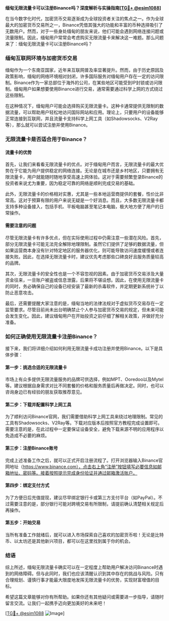 **缅甸无限流量卡可以注册Binance吗？深度解析与实操指南[[TG💪+ @esim1088](https://t.me/s/esim1088)]**

在当今数字化时代，加密货币交易逐渐成为全球投资者关注的焦点之一。作为全球最大的加密货币交易所之一，Binance凭借其强大的功能和丰富的币种选择吸引了无数用户。然而，对于一些身处缅甸的朋友来说，他们可能会遇到网络连接问题或流量限制。因此，缅甸用户常常会考虑购买无限流量卡来解决这一难题。那么问题来了：缅甸无限流量卡可以注册Binance吗？

### 缅甸互联网环境与加密货币交易

缅甸作为一个东南亚国家，近年来互联网普及率显著提升。然而，由于历史原因及政策影响，缅甸的网络环境相对封闭，许多国际服务对缅甸用户存在一定的访问限制。Binance作为一家总部位于海外的公司，在某些地区可能受到IP封锁或访问限制。缅甸用户如果想要使用Binance进行交易，通常需要通过科学上网的方式绕过这些限制。

在这种情况下，缅甸用户可能会选择购买无限流量卡。这种卡通常提供无限制的数据流量，可以帮助用户轻松地访问国际网站和应用。理论上，只要用户的设备能够正常连接到互联网，并且流量卡支持科学上网工具（如Shadowsocks、V2Ray等），那么就可以尝试注册并使用Binance。

### 无限流量卡是否适合用于Binance？

#### 流量卡的优势
首先，让我们来看看无限流量卡的优点。对于缅甸用户而言，无限流量卡的最大优势在于它能为用户提供稳定的网络连接。无论是在城市还是乡村地区，只要拥有无限流量卡，用户就能随时随地享受高速上网体验。这对于需要频繁登录Binance的投资者来说尤为重要，因为稳定可靠的网络是顺利完成交易的基础。

此外，无限流量卡的价格相对实惠，尤其是一些本地运营商提供的套餐，性价比非常高。这对于预算有限的用户来说无疑是一个好消息。而且，大多数无限流量卡都支持多种设备接入，包括手机、平板电脑甚至笔记本电脑，极大地方便了用户的日常操作。

#### 需要注意的问题
尽管无限流量卡有许多优点，但在实际使用过程中仍需注意一些潜在风险。首先，部分无限流量卡可能无法完全解除地理限制。虽然它们提供了足够的数据流量，但如果运营商本身没有针对特定地区的服务器优化，则可能导致访问速度缓慢或者连接失败。因此，在选择无限流量卡时，建议优先考虑那些口碑良好且服务质量较高的品牌。

其次，无限流量卡的安全性也是一个不容忽视的因素。由于加密货币交易涉及大量资金往来，一旦账户被盗或信息泄露，后果将不堪设想。因此，在使用无限流量卡的同时，务必确保自己的设备已经安装了最新的杀毒软件，并定期更新系统补丁以防止恶意攻击。

最后，还需要提醒大家注意的是，缅甸当地的法律法规对于虚拟货币交易存在一定监管要求。尽管目前尚未出台明确禁止个人参与加密货币交易的规定，但未来可能会发生变化。因此，建议缅甸用户在开始投资之前仔细了解相关政策，并做好充分准备。

### 如何正确使用无限流量卡注册Binance？

接下来，我们将详细介绍如何利用无限流量卡成功注册并使用Binance。以下是具体步骤：

#### 第一步：挑选合适的无限流量卡
市场上有众多提供无限流量服务的品牌可供选择，例如MPT、Ooredoo以及Mytel等。建议根据自身需求对比不同套餐的价格和服务质量后再做决定。同时，也可以咨询身边已有经验的朋友获取推荐意见。

#### 第二步：下载并配置科学上网工具
为了顺利访问Binance官网，我们需要借助科学上网工具来绕过地理限制。常见的工具有Shadowsocks、V2Ray等。下载对应版本后按照官方教程完成设置即可。需要注意的是，在此过程中一定要保证设备安全，避免下载来源不明的应用程序以免造成不必要的麻烦。

#### 第三步：注册Binance账号
完成上述准备工作之后，就可以正式开启注册流程了。打开浏览器输入Binance官网地址（https://www.binance.com），点击右上角“注册”按钮填写必要信息如邮箱地址、密码等。接着按照提示完成身份验证并通过邮箱激活账户。

#### 第四步：绑定支付方式
为了方便日后充值提现，建议尽早绑定银行卡或第三方支付平台（如PayPal）。不过需要注意的是，部分银行可能对跨境交易有所限制，请提前确认清楚相关规定后再操作。

#### 第五步：开始交易
当所有准备工作就绪后，就可以进入市场探索自己喜欢的加密货币啦！无论是比特币、以太坊还是其他新兴项目，都可以在这里找到属于你的机会。

### 结语

综上所述，缅甸无限流量卡确实可以在一定程度上帮助用户解决访问Binance时遇到的网络障碍。但与此同时，我们也应该清醒认识到其中存在的挑战与风险。只有合理规划、谨慎行事才能最大限度地发挥无限流量卡的优势，实现财富增值的目标。

希望这篇文章能够对你有所帮助。如果你还有其他疑问或需要进一步指导，请随时留言交流。让我们一起携手迈向更加美好的未来吧！

[[TG💪+ @esim1088](https://t.me/s/esim1088) ![Image](https://i.postimg.cc/4NQfJmqS/Snipaste-2025-05-13-00-14-12.png)]